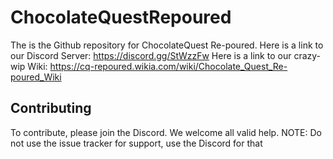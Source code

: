 # ChocolateQuestRepoured
The is the Github repository for ChocolateQuest Re-poured.
Here is a link to our Discord Server: https://discord.gg/StWzzFw
Here is a link to our crazy-wip Wiki: https://cq-repoured.wikia.com/wiki/Chocolate_Quest_Re-poured_Wiki

## Contributing
To contribute, please join the Discord. We welcome all valid help.
NOTE: Do not use the issue tracker for support, use the Discord for that


